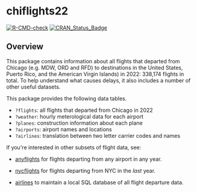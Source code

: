 # chiflights22

<!-- badges: start -->
[![R-CMD-check](https://github.com/cpsievert/chiflights22/workflows/R-CMD-check/badge.svg)](https://github.com/cpsievert/chiflights22/actions)
[![CRAN_Status_Badge](http://www.r-pkg.org/badges/version/chiflights22)](https://cran.r-project.org/package=chiflights22)
<!-- badges: end -->

## Overview

This package contains information about all flights that departed from Chicago
(e.g. MDW, ORD and RFD) to destinations in the United States, Puerto Rico,
and the American Virgin Islands) in 2022: 
338,174 flights in total. To help understand what causes delays, 
it also includes a number of other useful datasets.

This package provides the following data tables.

* `?flights`: all flights that departed from Chicago in 2022
* `?weather`: hourly meterological data for each airport
* `?planes`: construction information about each plane
* `?airports`: airport names and locations
* `?airlines`: translation between two letter carrier codes and names

If you're interested in other subsets of flight data, see:

* [anyflights](https://github.com/simonpcouch/anyflights) for flights departing
  from any airport in any year.

* [nycflights](https://github.com/jayleetx/nycflights) for flights departing 
  from NYC in the _last_ year.
  
* [airlines](https://github.com/beanumber/airlines) to maintain a local SQL
  database of all flight departure data.
